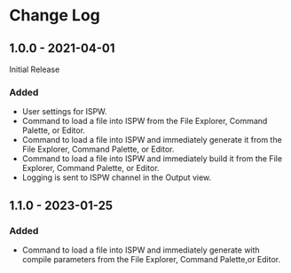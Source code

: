 # Change Log

## 1.0.0 - 2021-04-01
Initial Release
### Added
- User settings for ISPW.
- Command to load a file into ISPW from the File Explorer, Command Palette, or Editor.
- Command to load a file into ISPW and immediately generate it from the File Explorer, Command Palette, or Editor.
- Command to load a file into ISPW and immediately build it from the File Explorer, Command Palette, or Editor.
- Logging is sent to ISPW channel in the Output view.

## 1.1.0 - 2023-01-25
### Added
- Command to load a file into ISPW and immediately generate with compile parameters from the File Explorer, Command Palette,or Editor.

[//]: # (See https://keepachangelog.com/en/1.0.0/ for more details on structuring a change log)